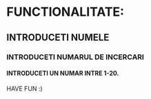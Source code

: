 # FUNCTIONALITATE:
## INTRODUCETI NUMELE
### INTRODUCETI NUMARUL DE INCERCARI
#### INTRODUCETI UN NUMAR INTRE 1-20.
HAVE FUN :)
